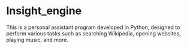 # Insight_engine
This is a personal assistant program developed in Python, designed to perform various tasks such as searching Wikipedia, opening websites, playing music, and more.
